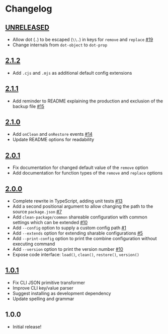 # Changelog

<!-- The order of list items should be: Critical/Fixes, New, Update, Remove, Underpinnings -->
<!-- ## [UNRELEASED](https://github.com/roydukkey/clean-package/compare/v2.1.2...master) -->

## [UNRELEASED](https://github.com/roydukkey/clean-package/compare/v2.1.2...master)

* Allow dot (`.`) to be escaped (`\\.`) in keys for `remove` and `replace` [#19](https://github.com/roydukkey/clean-package/pull/19)
* Change internals from `dot-object` to `dot-prop`

## [2.1.2](https://github.com/roydukkey/clean-package/compare/v2.1.1...v2.1.2)

* Add `.cjs` and `.mjs` as additional default config extensions

## [2.1.1](https://github.com/roydukkey/clean-package/compare/v2.1.0...v2.1.1)

* Add reminder to README explaining the production and exclusion of the backup file [#15](https://github.com/roydukkey/clean-package/pull/15)

## [2.1.0](https://github.com/roydukkey/clean-package/compare/v2.0.1...v2.1.0)

* Add `onClean` and `onRestore` events [#14](https://github.com/roydukkey/clean-package/pull/14)
* Update README options for readability

## [2.0.1](https://github.com/roydukkey/clean-package/compare/v2.0.0...v2.0.1)

* Fix documentation for changed default value of the `remove` option
* Add documentation for function types of the `remove` and `replace` options

## [2.0.0](https://github.com/roydukkey/clean-package/compare/v1.0.1...v2.0.0)

* Complete rewrite in TypeScript, adding unit tests [#13](https://github.com/roydukkey/clean-package/pull/13)
* Add a second positional argument to allow changing the path to the source `package.json` [#7](https://github.com/roydukkey/clean-package/issues/7)
* Add `clean-package/common` shareable configuration with common settings which can be extended [#10](https://github.com/roydukkey/clean-package/issues/10)
* Add `--config` option to supply a custom config path [#1](https://github.com/roydukkey/clean-package/issues/1)
* Add `--extends` option for extending sharable configurations [#5](https://github.com/roydukkey/clean-package/issues/5)
* Add `--print-config` option to print the combine configuration without executing command
* Add `--version` option to print the version number [#10](https://github.com/roydukkey/clean-package/issues/10)
* Expose code interface: `load()`, `clean()`, `restore()`, `version()`

## [1.0.1](https://github.com/roydukkey/clean-package/compare/v1.0.0...v1.0.1)

* Fix CLI JSON primitive transformer
* Improve CLI key/value parser
* Suggest installing as development dependency
* Update spelling and grammar

## 1.0.0

* Initial release!
